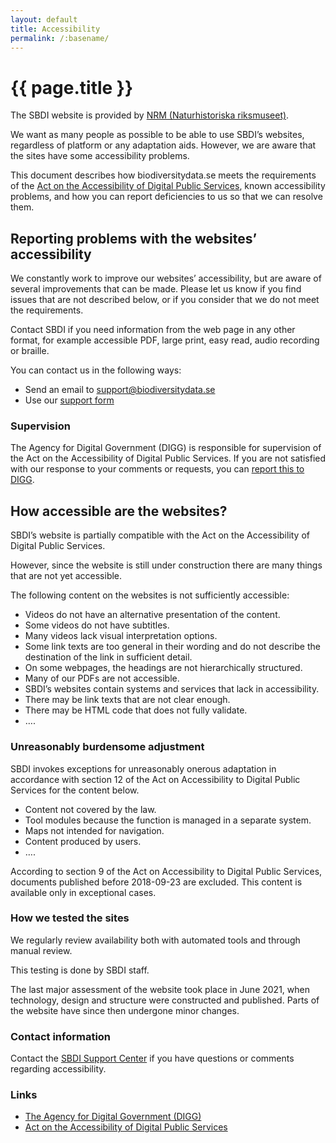 ```yaml
---
layout: default
title: Accessibility
permalink: /:basename/
---
```

# {{ page.title }}

The SBDI website is provided by [NRM (Naturhistoriska riksmuseet)](https://www.nrm.se).

We want as many people as possible to be able to use SBDI’s websites, regardless of platform or any adaptation aids. However, we are aware that the sites have some accessibility problems.

This document describes how biodiversitydata.se meets the requirements of the [Act on the Accessibility of Digital Public Services](https://digital-strategy.ec.europa.eu/en/policies/web-accessibility), known accessibility problems, and how you can report deficiencies to us so that we can resolve them.

## Reporting problems with the websites’ accessibility
We constantly work to improve our websites’ accessibility, but are aware of several improvements that can be made. Please let us know if you find issues that are not described below, or if you consider that we do not meet the requirements.

Contact SBDI if you need information from the web page in any other format, for example accessible PDF, large print, easy read, audio recording or braille.

You can contact us in the following ways:
- Send an email to [support@biodiversitydata.se](mailto:support@biodiversitydata.se)
- Use our [support form](https://docs.biodiversitydata.se/support/)

### Supervision
The Agency for Digital Government (DIGG) is responsible for supervision of the Act on the Accessibility of Digital Public Services. If you are not satisfied with our response to your comments or requests, you can [report this to DIGG](https://www.digg.se/en).

## How accessible are the websites?
SBDI’s website is partially compatible with the Act on the Accessibility of Digital Public Services.

However, since the website is still under construction there are many things that are not yet accessible.

The following content on the websites is not sufficiently accessible:
- Videos do not have an alternative presentation of the content.
- Some videos do not have subtitles.
- Many videos lack visual interpretation options.
- Some link texts are too general in their wording and do not describe the destination of the link in sufficient detail.
- On some webpages, the headings are not hierarchically structured.
- Many of our PDFs are not accessible.
- SBDI’s websites contain systems and services that lack in accessibility.
- There may be link texts that are not clear enough.
- There may be HTML code that does not fully validate.
- ….

### Unreasonably burdensome adjustment
SBDI invokes exceptions for unreasonably onerous adaptation in accordance with section 12 of the Act on Accessibility to Digital Public Services for the content below.

- Content not covered by the law.
- Tool modules because the function is managed in a separate system.
- Maps not intended for navigation.
- Content produced by users.
- ….

According to section 9 of the Act on Accessibility to Digital Public Services, documents published before 2018-09-23 are excluded. This content is available only in exceptional cases.

### How we tested the sites
We regularly review availability both with automated tools and through manual review.

This testing is done by SBDI staff.

The last major assessment of the website took place in June 2021, when technology, design and structure were constructed and published. Parts of the website have since then undergone minor changes.

### Contact information
Contact the [SBDI Support Center](https://docs.biodiversitydata.se/support/) if you have questions or comments regarding accessibility.

### Links
- [The Agency for Digital Government (DIGG)](http://eur-lex.europa.eu/legal-content/EN/TXT/?uri=celex%3A32016R0679)
- [Act on the Accessibility of Digital Public Services](https://digital-strategy.ec.europa.eu/en/policies/web-accessibility)